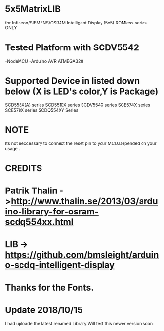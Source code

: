# 5x5MatrixLIB
for Infineon/SIEMENS/OSRAM Intelligent Display (5x5) ROMless series ONLY

# Tested Platform with SCDV5542

-NodeMCU -Arduino AVR ATMEGA328 

Supported Device in listed down below (X is LED's color,Y is Package)
=
SCD558X(A) series
SCD5510X   series
SCDV554X   series
SCE574X    series
SCE578X    series
SCDQ554XY  Series

# NOTE 
Its not neccessary to connect the reset pin to your MCU.Depended on your usage .

CREDITS
=
# Patrik Thalin ->http://www.thalin.se/2013/03/arduino-library-for-osram-scdq554xx.html
# LIB -> https://github.com/bmsleight/arduino-scdq-intelligent-display
# Thanks for the Fonts.

Update 2018/10/15
=
I had uploade the latest renamed Library.Will test this newer version soon
